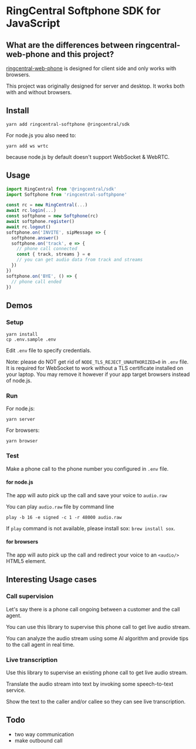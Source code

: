 # RingCentral Softphone SDK for JavaScript

## What are the differences between ringcentral-web-phone and this project?

[ringcentral-web-phone](https://github.com/ringcentral/ringcentral-web-phone) is designed for client side and only works with browsers.

This project was originally designed for server and desktop. It works both with and without browsers.


## Install

```
yarn add ringcentral-softphone @ringcentral/sdk
```

For node.js you also need to:

```
yarn add ws wrtc
```

because node.js by default doesn't support WebSocket & WebRTC.


## Usage

```js
import RingCentral from '@ringcentral/sdk'
import Softphone from 'ringcentral-softphpone'

const rc = new RingCentral(...)
await rc.login(...)
const softphone = new Softphone(rc)
await softphone.register()
await rc.logout()
softphone.on('INVITE', sipMessage => {
  softphone.answer()
  softphone.on('track', e => {
    // phone call connected
    const { track, streams } = e
    // you can get audio data from track and streams
  })
})
softphone.on('BYE', () => {
  // phone call ended
})
```


## Demos

### Setup

```
yarn install
cp .env.sample .env
```

Edit `.env` file to specify credentials.

Note: please do NOT get rid of `NODE_TLS_REJECT_UNAUTHORIZED=0` in `.env` file. It is required for WebSocket to work without a TLS certificate installed on your laptop.
You may remove it however if your app target browsers instead of node.js.


### Run

For node.js:

```
yarn server
```

For browsers:

```
yarn browser
```


### Test

Make a phone call to the phone number you configured in `.env` file.

#### for node.js

The app will auto pick up the call and save your voice to `audio.raw`

You can play `audio.raw` file by command line

```
play -b 16 -e signed -c 1 -r 48000 audio.raw
```

If `play` command is not available, please install sox: `brew install sox`.

#### for browsers

The app will auto pick up the call and redirect your voice to an `<audio/>` HTML5 element.


## Interesting Usage cases

### Call supervision

Let's say there is a phone call ongoing between a customer and the call agent.

You can use this library to supervise this phone call to get live audio stream.

You can analyze the audio stream using some AI algorithm and provide tips to the call agent in real time.


### Live transcription

Use this library to supervise an existing phone call to get live audio stream.

Translate the audio stream into text by invoking some speech-to-text service.

Show the text to the caller and/or callee so they can see live transcription.


## Todo

- two way communication
- make outbound call
